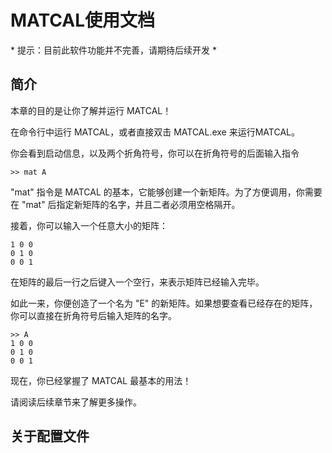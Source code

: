 # MATCAL使用文档

\* 提示：目前此软件功能并不完善，请期待后续开发 \*

## 简介

本章的目的是让你了解并运行 MATCAL！

在命令行中运行 MATCAL，或者直接双击 MATCAL.exe 来运行MATCAL。

你会看到启动信息，以及两个折角符号，你可以在折角符号的后面输入指令

```
>> mat A
```

"mat" 指令是 MATCAL 的基本，它能够创建一个新矩阵。为了方便调用，你需要在 "mat" 后指定新矩阵的名字，并且二者必须用空格隔开。

接着，你可以输入一个任意大小的矩阵：

```
1 0 0
0 1 0
0 0 1

```

在矩阵的最后一行之后键入一个空行，来表示矩阵已经输入完毕。

如此一来，你便创造了一个名为 "E" 的新矩阵。如果想要查看已经存在的矩阵，你可以直接在折角符号后输入矩阵的名字。

```
>> A
1 0 0
0 1 0
0 0 1
```

现在，你已经掌握了 MATCAL 最基本的用法！

请阅读后续章节来了解更多操作。



## 关于配置文件

